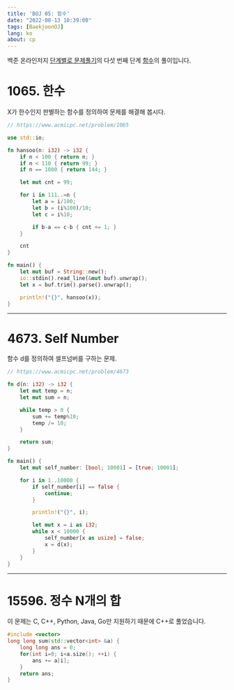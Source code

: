```yaml
---
title: 'BOJ 05: 함수'
date: "2022-08-13 10:39:00"
tags: [BaekjoonOJ]
lang: ko
about: cp
---
```


백준 온라인저지 [단계별로 문제풀기](https://www.acmicpc.net/step)의 다섯 번째 단계 [함수](https://www.acmicpc.net/step/5)의 풀이입니다.

# 1065. 한수

X가 한수인지 판별하는 함수를 정의하여 문제를 해결해 봅시다.

```rust
// https://www.acmicpc.net/problem/1065

use std::io;

fn hansoo(n: i32) -> i32 {
	if n < 100 { return n; }
	if n < 110 { return 99; }
	if n == 1000 { return 144; }

	let mut cnt = 99;

	for i in 111..=n {
		let a = i/100;
		let b = (i%100)/10;
		let c = i%10;

		if b-a == c-b { cnt += 1; }
	}

	cnt
}

fn main() {
	let mut buf = String::new();
	io::stdin().read_line(&mut buf).unwrap();
	let x = buf.trim().parse().unwrap();

	println!("{}", hansoo(x));
}
```

---

# 4673. Self Number

함수 d를 정의하여 셀프넘버를 구하는 문제.

```rust
// https://www.acmicpc.net/problem/4673

fn d(n: i32) -> i32 {
	let mut temp = n;
	let mut sum = n;

	while temp > 0 {
		sum += temp%10;
		temp /= 10;
	}

	return sum;
}

fn main() {
	let mut self_number: [bool; 10001] = [true; 10001];

	for i in 1..10000 {
		if self_number[i] == false {
			continue;
		}

		println!("{}", i);

		let mut x = i as i32;
		while x < 10000 {
			self_number[x as usize] = false;
			x = d(x);
		}
	}
}
```

---

# 15596. 정수 N개의 합

이 문제는 C, C++, Python, Java, Go만 지원하기 때문에 C++로 풀었습니다.

```cpp
#include <vector>
long long sum(std::vector<int> &a) {
    long long ans = 0;
    for(int i=0; i<a.size(); ++i) {
        ans += a[i];
    }
    return ans;
}
```